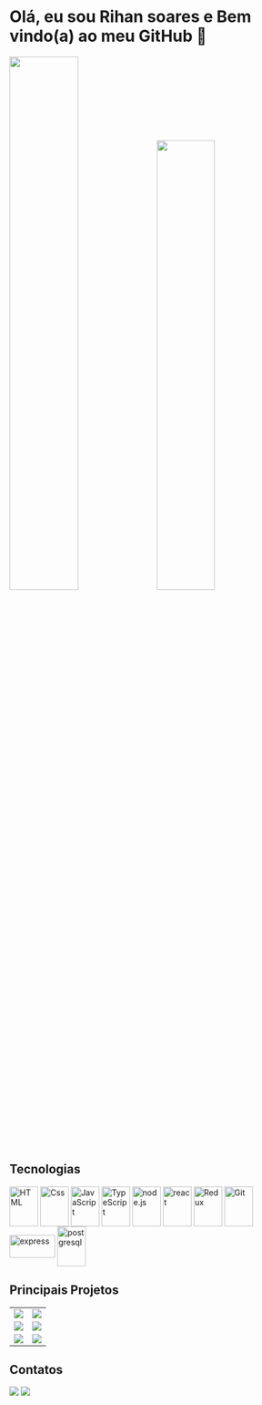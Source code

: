 <!--
**Rsoare/Rsoare** is a ✨ _special_ ✨ repository because its `README.md` (this file) appears on your GitHub profile.
-->

# Olá, eu sou Rihan soares e Bem vindo(a) ao meu GitHub 👋

<div>
<img style="height: auto; width: 49%;" class="img" src="http://github-readme-streak-stats.herokuapp.com?user=Rsoare&theme=radical" />
&nbsp;
<img style="height: auto; width: 45%;" class="img" src="https://github-readme-stats-sigma-five.vercel.app/api/top-langs/?username=Rsoare&theme=radical&layout=compact&hide=shell&langs_count=10" /></div>
</div>

## Tecnologias 
<div> 
  <img align="center" alt="HTML" height="70" width="50" src="https://cdn.jsdelivr.net/gh/devicons/devicon/icons/html5/html5-plain-wordmark.svg">
  <img align="center" alt="Css" height="70" width="50" src="https://cdn.jsdelivr.net/gh/devicons/devicon/icons/css3/css3-plain-wordmark.svg">
  <img align="center" alt="JavaScript" height="70" width="50" src="https://cdn.jsdelivr.net/gh/devicons/devicon/icons/javascript/javascript-plain.svg">
  <img align="center" alt="TypeScript" height="70" width="50" src="https://cdn.jsdelivr.net/gh/devicons/devicon/icons/typescript/typescript-plain.svg">
  <img align="center" alt="node.js" height="70" width="50" src="https://cdn.jsdelivr.net/gh/devicons/devicon/icons/nodejs/nodejs-plain.svg">
  <img align="center" alt="react" height="70" width="50" src="https://cdn.jsdelivr.net/gh/devicons/devicon/icons/react/react-original-wordmark.svg">
  <img align="center" alt="Redux" height="70" width="50" src="https://cdn.jsdelivr.net/gh/devicons/devicon/icons/redux/redux-original.svg">
  <img align="center" alt="Git" height="70" width="50" src="https://cdn.jsdelivr.net/gh/devicons/devicon/icons/git/git-plain.svg">
  <img align="center" alt="express" height="40" width="80" src="https://img.shields.io/badge/Express.js-404D59?style=for-the-badge">
  <img align="center" alt="postgresql" height="70" width="50" src="https://cdn.jsdelivr.net/gh/devicons/devicon/icons/postgresql/postgresql-plain.svg">
</div>

## Principais Projetos 

<table align="center">
  <tr>
    <td><a href="https://github.com/Rsoare/kenzieVelopers_API"> <img src="https://github-readme-stats-sigma-five.vercel.app/api/pin?username=rsoare&repo=kenzieVelopers_API&theme=radical" /><a/></td>
    <td><a href="https://github.com/Rsoare/movies_typeORM_api"> <img src="https://github-readme-stats-sigma-five.vercel.app/api/pin?username=rsoare&repo=movies_typeORM_api&theme=radical"/><a/></td>
  </tr>
  <tr>
    <td><a href="https://github.com/Rsoare/kimoveis_API"> <img src="https://github-readme-stats-sigma-five.vercel.app/api/pin?username=Rsoare&repo=kimoveis_API&theme=radical" /><a/></td>
    <td><a href="https://github.com/Rsoare/kenzie-burguer-v2-template-Rsoare"> <img src="https://github-readme-stats-sigma-five.vercel.app/api/pin?username=Rsoare&repo=kenzie-burguer-v2-template-Rsoare&theme=radical"/><a/></td>
  </tr>
  <tr>
    <td><a href="https://github.com/Rsoare/react-entrega-kenzie-hub-Rsoare"> <img src="https://github-readme-stats-sigma-five.vercel.app/api/pin?username=Rsoare&repo=react-entrega-kenzie-hub-Rsoare&theme=radical" target="_blank" /><a/></td>
    <td><a href="https://github.com/Tech-Zone-T15/Tech-Zone-WebSite"> <img src="https://github-readme-stats-sigma-five.vercel.app/api/pin?username=Tech-Zone-T15&repo=Tech-Zone-WebSite&theme=radical" target="_blank"/><a/></td>
   </tr>
</table>

## Contatos 

<div> 
  
  <a href = "mailto:rihan145@gmail.com"><img src="https://img.shields.io/badge/-Gmail-%23333?style=for-the-badge&logo=gmail&logoColor=white" target="_blank"></a>
  <a href="https://www.linkedin.com/in/rihansoares/" target="_blank"><img src="https://img.shields.io/badge/-LinkedIn-%230077B5?style=for-the-badge&logo=linkedin&logoColor=white" target="_blank"></a> 
  
</div>

